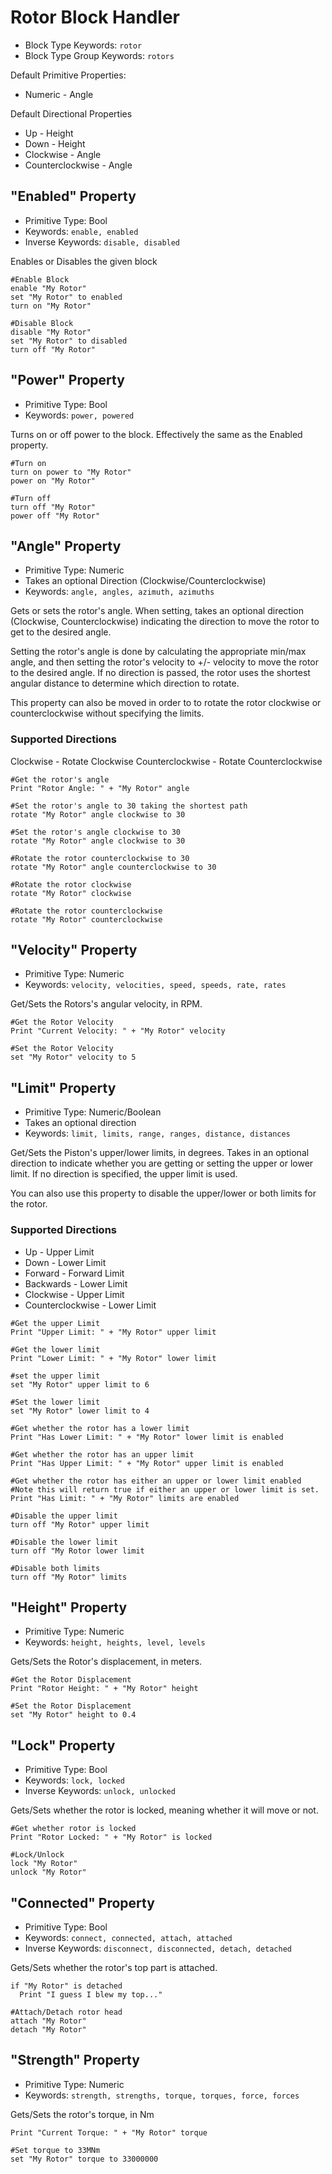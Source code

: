﻿# Rotor Block Handler

* Block Type Keywords: ```rotor```
* Block Type Group Keywords: ```rotors```

Default Primitive Properties:
* Numeric - Angle

Default Directional Properties
* Up - Height
* Down - Height
* Clockwise - Angle
* Counterclockwise - Angle

## "Enabled" Property
* Primitive Type: Bool
* Keywords: ```enable, enabled```
* Inverse Keywords: ```disable, disabled```

Enables or Disables the given block

```
#Enable Block
enable "My Rotor"
set "My Rotor" to enabled
turn on "My Rotor"

#Disable Block
disable "My Rotor"
set "My Rotor" to disabled
turn off "My Rotor"
```

## "Power" Property
* Primitive Type: Bool
* Keywords: ```power, powered```

Turns on or off power to the block.  Effectively the same as the Enabled property.

```
#Turn on
turn on power to "My Rotor"
power on "My Rotor"

#Turn off
turn off "My Rotor"
power off "My Rotor"
```

## "Angle" Property
* Primitive Type: Numeric
* Takes an optional Direction (Clockwise/Counterclockwise)
* Keywords: ```angle, angles, azimuth, azimuths```

Gets or sets the rotor's angle.  When setting, takes an optional direction (Clockwise, Counterclockwise) indicating the direction to move the rotor to get to the desired angle.

Setting the rotor's angle is done by calculating the appropriate min/max angle, and then setting the rotor's velocity to +/- velocity to move the rotor to the desired angle.  If no direction is passed, the rotor uses the shortest angular distance to determine which direction to rotate.

This property can also be moved in order to to rotate the rotor clockwise or counterclockwise without specifying the limits.

### Supported Directions
Clockwise - Rotate Clockwise
Counterclockwise - Rotate Counterclockwise

```
#Get the rotor's angle
Print "Rotor Angle: " + "My Rotor" angle

#Set the rotor's angle to 30 taking the shortest path
rotate "My Rotor" angle clockwise to 30

#Set the rotor's angle clockwise to 30
rotate "My Rotor" angle clockwise to 30

#Rotate the rotor counterclockwise to 30
rotate "My Rotor" angle counterclockwise to 30

#Rotate the rotor clockwise
rotate "My Rotor" clockwise

#Rotate the rotor counterclockwise
rotate "My Rotor" counterclockwise
```

## "Velocity" Property
* Primitive Type: Numeric
* Keywords: ```velocity, velocities, speed, speeds, rate, rates```

Get/Sets the Rotors's angular velocity, in RPM.

```
#Get the Rotor Velocity
Print "Current Velocity: " + "My Rotor" velocity

#Set the Rotor Velocity
set "My Rotor" velocity to 5
```

## "Limit" Property
* Primitive Type: Numeric/Boolean
* Takes an optional direction
* Keywords: ```limit, limits, range, ranges, distance, distances```

Get/Sets the Piston's upper/lower limits, in degrees.  Takes in an optional direction to indicate whether you are getting or setting the upper or lower limit.  If no direction is specified, the upper limit is used.

You can also use this property to disable the upper/lower or both limits for the rotor.

### Supported Directions
* Up - Upper Limit
* Down - Lower Limit
* Forward - Forward Limit
* Backwards - Lower Limit
* Clockwise - Upper Limit
* Counterclockwise - Lower Limit

```
#Get the upper Limit
Print "Upper Limit: " + "My Rotor" upper limit

#Get the lower limit
Print "Lower Limit: " + "My Rotor" lower limit

#set the upper limit
set "My Rotor" upper limit to 6

#Set the lower limit
set "My Rotor" lower limit to 4

#Get whether the rotor has a lower limit
Print "Has Lower Limit: " + "My Rotor" lower limit is enabled

#Get whether the rotor has an upper limit
Print "Has Upper Limit: " + "My Rotor" upper limit is enabled

#Get whether the rotor has either an upper or lower limit enabled
#Note this will return true if either an upper or lower limit is set.
Print "Has Limit: " + "My Rotor" limits are enabled

#Disable the upper limit
turn off "My Rotor" upper limit

#Disable the lower limit
turn off "My Rotor lower limit

#Disable both limits
turn off "My Rotor" limits
```

## "Height" Property
* Primitive Type: Numeric
* Keywords: ```height, heights, level, levels```

Gets/Sets the Rotor's displacement, in meters.

```
#Get the Rotor Displacement
Print "Rotor Height: " + "My Rotor" height

#Set the Rotor Displacement
set "My Rotor" height to 0.4
```

## "Lock" Property
* Primitive Type: Bool
* Keywords: ```lock, locked```
* Inverse Keywords: ```unlock, unlocked```

Gets/Sets whether the rotor is locked, meaning whether it will move or not.

```
#Get whether rotor is locked
Print "Rotor Locked: " + "My Rotor" is locked

#Lock/Unlock
lock "My Rotor"
unlock "My Rotor"
```

## "Connected" Property
* Primitive Type: Bool
* Keywords: ```connect, connected, attach, attached```
* Inverse Keywords: ```disconnect, disconnected, detach, detached```

Gets/Sets whether the rotor's top part is attached.

```
if "My Rotor" is detached
  Print "I guess I blew my top..."

#Attach/Detach rotor head
attach "My Rotor"
detach "My Rotor"
```

## "Strength" Property
* Primitive Type: Numeric
* Keywords: ```strength, strengths, torque, torques, force, forces```

Gets/Sets the rotor's torque, in Nm

```
Print "Current Torque: " + "My Rotor" torque

#Set torque to 33MNm
set "My Rotor" torque to 33000000
```